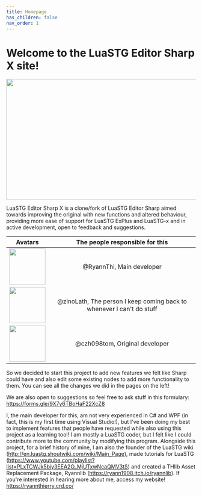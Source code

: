 ```yaml
---
title: Homepage
has_children: false
nav_order: 1
---
```


# Welcome to the LuaSTG Editor Sharp X site!

<p align="center">
  <img width="512" height="320" src="https://raw.githubusercontent.com/RyannThi/LuaSTG-Editor-Sharp-X/main/LuaSTGEditorSharp/SplashScreen.png">
</p>

LuaSTG Editor Sharp X is a clone/fork of LuaSTG Editor Sharp aimed towards improving the original with new functions and altered behaviour, providing more ease of support for LuaSTG ExPlus and LuaSTG-x and in active development, open to feedback and suggestions.

| Avatars | The people responsible for this | 
| - | :-: |
| <img width="96" height="96" align="center" src="https://raw.githubusercontent.com/RyannThi/LuaSTG-Editor-Sharp-X/main/LuaSTGEditorSharp.Core.Windows/AboutMenu/ryannthipfp.png"> | @RyannThi, Main developer | 
| <img width="96" height="96" align="center" src="https://raw.githubusercontent.com/RyannThi/LuaSTG-Editor-Sharp-X/main/LuaSTGEditorSharp.Core.Windows/AboutMenu/zinopfp.png"> | @zinoLath, The person I keep coming back to whenever I can't do stuff |
| <img width="96" height="96" align="center" src="https://raw.githubusercontent.com/RyannThi/LuaSTG-Editor-Sharp-X/main/LuaSTGEditorSharp.Core.Windows/AboutMenu/tompfp.png"> | @czh098tom, Original developer |

So we decided to start this project to add new features we felt like Sharp could have and also edit some existing nodes to add more functionality to them. You can see all the changes we did in the pages on the left!

We are also open to suggestions so feel free to ask stuff in this formulary: https://forms.gle/9X7y6TBoHaF22XcZ8

I, the main developer for this, am not very experienced in C# and WPF (in fact, this is my first time using Visual Studio!), but I've been doing my best to implement features that people have requested while also using this project as a learning tool! I am mostly a LuaSTG coder, but I felt like I could contribute more to the community by modifying this program. Alongside this project, for a brief history of mine, I am also the founder of the LuaSTG wiki (http://en.luastg.shoutwiki.com/wiki/Main_Page), made tutorials for LuaSTG (https://www.youtube.com/playlist?list=PLxTCWJk5biy3EEA2O_MjUTxwNcaQMV3tS) and created a THlib Asset Replacement Package, Ryannlib (https://ryann1908.itch.io/ryannlib). If you're interested in hearing more about me, access my website! https://ryannthierry.crd.co/
